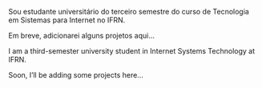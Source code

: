 Sou estudante universitário do terceiro semestre do curso de Tecnologia em Sistemas para Internet no IFRN.

Em breve, adicionarei alguns projetos aqui...


I am a third-semester university student in Internet Systems Technology at IFRN.

Soon, I’ll be adding some projects here...